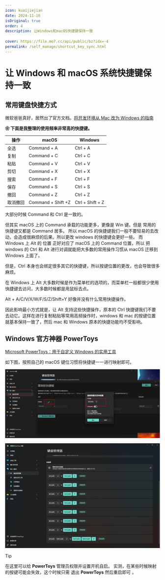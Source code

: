 ```yaml
---
icon: kuaijiejian
date: 2024-11-16
isOriginal: true
order: 4
description: 让Windows和macOS快捷键保持一致

cover: https://file.mo7.cc/api/public/bz?idx=-4
permalink: /self_manage/shortcut_key_sync.html
---
```


# 让 Windows 和 macOS 系统快捷键保持一致

## 常用键盘快捷方式

微软爸爸真好，居然出了官方文档。[将开发环境从 Mac 改为 Windows 的指南](https://learn.microsoft.com/zh-cn/windows/dev-environment/mac-to-windows)

**❀ 下面是我整理的使用频率非常高的快捷键。**

| 操作     | macOS              | Windows          |
| -------- | ------------------ | ---------------- |
| 全选     | Command + A        | Ctrl + A         |
| 复制     | Command + C        | Ctrl + C         |
| 粘贴     | Command + V        | Ctrl + V         |
| 剪切     | Command + X        | Ctrl + X         |
| 搜索     | Command + F        | Ctrl + F         |
| 保存     | Command + S        | Ctrl + S         |
| 撤回     | Command + Z        | Ctrl + Z         |
| 取消撤回 | Command + Shift +Z | Ctrl + Shift + Z |

大部分时候 Command 和 Ctrl 是一致的。

但其实 macOS 上的 Command 承载的功能更多，更像是 Win 键。但是 常用的快捷键又都是 Command 居多。
所以 macOS 的快捷键我们一般不要轻易的去改动，会造成很麻烦的后果。所以更改 windows 的快捷键会更好一些。
而 Windows 上 Alt 的 位置 正好对应了 macOS 上的 Command 位置，所以 把 windows 的 Ctrl 和 Alt 进行对调就能把大多数的常用操作习惯从 macOS 迁移到 Windows 上面了。

但是，Ctrl 本身也会绑定很多其它的快捷键，所以按键位置的更改，也会导致很多麻烦。

在 Windows 上 Alt 大多数时候是作为菜单栏的选项的，而菜单栏一般都很少使用快捷键去访问，大多数时候都是用鼠标去点。

Alt + A/C/V/X/W/F/S/Z/Shift+Y 好像并没有什么常用快捷操作。

因此影响最小方式就是，让 Alt 支持这些快捷操作，原本的 Ctrl 快捷键我们不要去动它。这样在进行复制粘贴等常用高频操作时，windows 和 mac 的按键位置就基本保持一致了，然后 mac 和 Windows 原本的快捷功能均不受影响。

## Windows 官方神器 PowerToys

[Microsoft PowerToys：用于自定义 Windows 的实用工具](https://learn.microsoft.com/zh-cn/windows/powertoys/)

如下图，按照自己的 macOS 键位习惯将快捷键一一进行映射即可。

![这里一定要勾选 **允许组合键**](image/PowerToys修改快捷键的方式.png)

![PowerToys快捷键映射展示](image/PowerToys快捷键映射.png)

> [!tip]
> 在这里可以给 **PowerToys** 管理员权限并设置开机自启。
> 实测，在某些时候映射的按键可能会失效，这个时候只需 退出 **PowerToys** 然后重启即可 。
